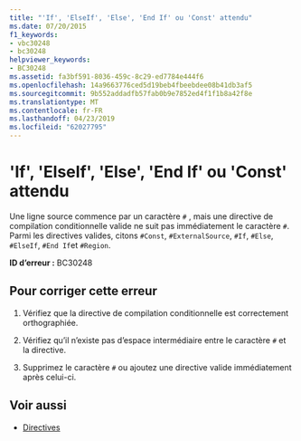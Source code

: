```yaml
---
title: "'If', 'ElseIf', 'Else', 'End If' ou 'Const' attendu"
ms.date: 07/20/2015
f1_keywords:
- vbc30248
- bc30248
helpviewer_keywords:
- BC30248
ms.assetid: fa3bf591-8036-459c-8c29-ed7784e444f6
ms.openlocfilehash: 14a9663776ced5d19beb4fbeebdee08b41db3af5
ms.sourcegitcommit: 9b552addadfb57fab0b9e7852ed4f1f1b8a42f8e
ms.translationtype: MT
ms.contentlocale: fr-FR
ms.lasthandoff: 04/23/2019
ms.locfileid: "62027795"
---
```

# <a name="if-elseif-else-end-if-or-const-expected"></a>'If', 'ElseIf', 'Else', 'End If' ou 'Const' attendu
Une ligne source commence par un caractère `#` , mais une directive de compilation conditionnelle valide ne suit pas immédiatement le caractère `#`. Parmi les directives valides, citons `#Const`, `#ExternalSource`, `#If`, `#Else`, `#ElseIf`, `#End If`et `#Region`.  
  
 **ID d’erreur :** BC30248  
  
## <a name="to-correct-this-error"></a>Pour corriger cette erreur  
  
1. Vérifiez que la directive de compilation conditionnelle est correctement orthographiée.  
  
2. Vérifiez qu’il n’existe pas d’espace intermédiaire entre le caractère `#` et la directive.  
  
3. Supprimez le caractère `#` ou ajoutez une directive valide immédiatement après celui-ci.  
  
## <a name="see-also"></a>Voir aussi

- [Directives](../../visual-basic/language-reference/directives/index.md)

